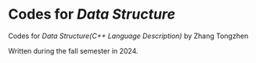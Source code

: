 # Codes for *Data Structure*

 Codes for *Data Structure(C++ Language Description)* by Zhang Tongzhen

Written during the fall semester in 2024.